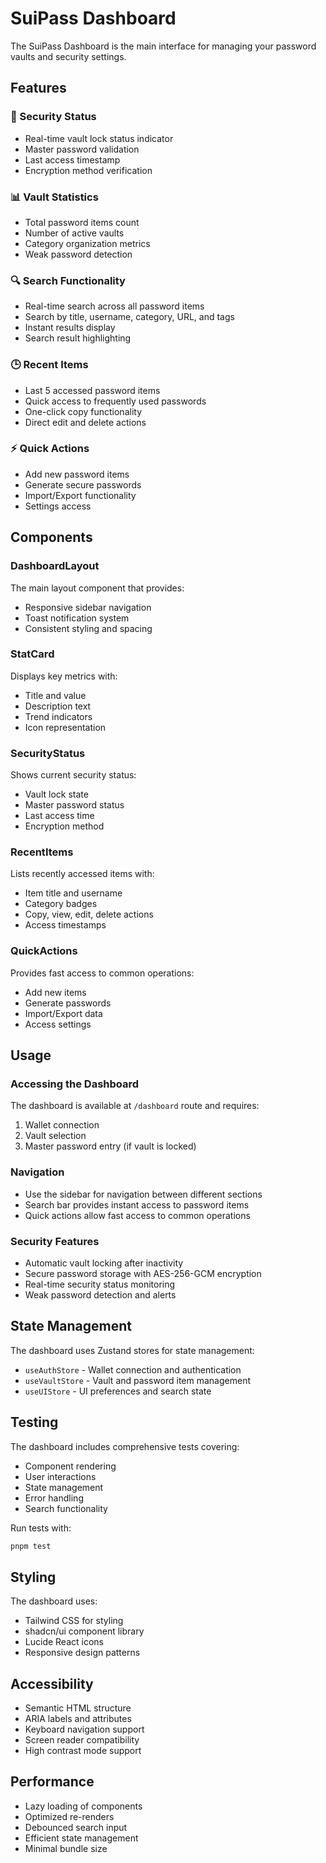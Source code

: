 # SuiPass Dashboard

The SuiPass Dashboard is the main interface for managing your password vaults and security settings.

## Features

### 🔐 Security Status
- Real-time vault lock status indicator
- Master password validation
- Last access timestamp
- Encryption method verification

### 📊 Vault Statistics
- Total password items count
- Number of active vaults
- Category organization metrics
- Weak password detection

### 🔍 Search Functionality
- Real-time search across all password items
- Search by title, username, category, URL, and tags
- Instant results display
- Search result highlighting

### 🕒 Recent Items
- Last 5 accessed password items
- Quick access to frequently used passwords
- One-click copy functionality
- Direct edit and delete actions

### ⚡ Quick Actions
- Add new password items
- Generate secure passwords
- Import/Export functionality
- Settings access

## Components

### DashboardLayout
The main layout component that provides:
- Responsive sidebar navigation
- Toast notification system
- Consistent styling and spacing

### StatCard
Displays key metrics with:
- Title and value
- Description text
- Trend indicators
- Icon representation

### SecurityStatus
Shows current security status:
- Vault lock state
- Master password status
- Last access time
- Encryption method

### RecentItems
Lists recently accessed items with:
- Item title and username
- Category badges
- Copy, view, edit, delete actions
- Access timestamps

### QuickActions
Provides fast access to common operations:
- Add new items
- Generate passwords
- Import/Export data
- Access settings

## Usage

### Accessing the Dashboard
The dashboard is available at `/dashboard` route and requires:
1. Wallet connection
2. Vault selection
3. Master password entry (if vault is locked)

### Navigation
- Use the sidebar for navigation between different sections
- Search bar provides instant access to password items
- Quick actions allow fast access to common operations

### Security Features
- Automatic vault locking after inactivity
- Secure password storage with AES-256-GCM encryption
- Real-time security status monitoring
- Weak password detection and alerts

## State Management

The dashboard uses Zustand stores for state management:

- `useAuthStore` - Wallet connection and authentication
- `useVaultStore` - Vault and password item management
- `useUIStore` - UI preferences and search state

## Testing

The dashboard includes comprehensive tests covering:
- Component rendering
- User interactions
- State management
- Error handling
- Search functionality

Run tests with:
```bash
pnpm test
```

## Styling

The dashboard uses:
- Tailwind CSS for styling
- shadcn/ui component library
- Lucide React icons
- Responsive design patterns

## Accessibility

- Semantic HTML structure
- ARIA labels and attributes
- Keyboard navigation support
- Screen reader compatibility
- High contrast mode support

## Performance

- Lazy loading of components
- Optimized re-renders
- Debounced search input
- Efficient state management
- Minimal bundle size